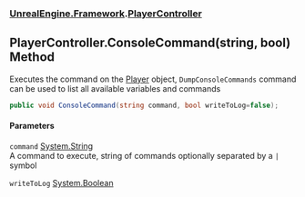 ### [UnrealEngine.Framework](./UnrealEngine-Framework.md 'UnrealEngine.Framework').[PlayerController](./PlayerController.md 'UnrealEngine.Framework.PlayerController')
## PlayerController.ConsoleCommand(string, bool) Method
Executes the command on the [Player](./Player.md 'UnrealEngine.Framework.Player') object, `DumpConsoleCommands` command can be used to list all available variables and commands  
```csharp
public void ConsoleCommand(string command, bool writeToLog=false);
```
#### Parameters
<a name='UnrealEngine-Framework-PlayerController-ConsoleCommand(string_bool)-command'></a>
`command` [System.String](https://docs.microsoft.com/en-us/dotnet/api/System.String 'System.String')  
A command to execute, string of commands optionally separated by a `|` symbol  
  
<a name='UnrealEngine-Framework-PlayerController-ConsoleCommand(string_bool)-writeToLog'></a>
`writeToLog` [System.Boolean](https://docs.microsoft.com/en-us/dotnet/api/System.Boolean 'System.Boolean')  
  
  
